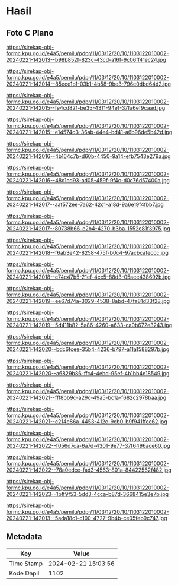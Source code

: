 # Hasil

## Foto C Plano

https://sirekap-obj-formc.kpu.go.id/e4a5/pemilu/pdpr/11/03/12/20/10/1103122010002-20240221-142013--b98b852f-823c-43cd-a16f-9c06ff41ec24.jpg

https://sirekap-obj-formc.kpu.go.id/e4a5/pemilu/pdpr/11/03/12/20/10/1103122010002-20240221-142014--85ece1b1-03b1-4b58-9be3-796e0dbd64d2.jpg

https://sirekap-obj-formc.kpu.go.id/e4a5/pemilu/pdpr/11/03/12/20/10/1103122010002-20240221-142015--fe4cd821-be35-4311-94e1-37fa6ef9caad.jpg

https://sirekap-obj-formc.kpu.go.id/e4a5/pemilu/pdpr/11/03/12/20/10/1103122010002-20240221-142015--e14574d3-36ab-44e4-bd41-a6b96de5b42d.jpg

https://sirekap-obj-formc.kpu.go.id/e4a5/pemilu/pdpr/11/03/12/20/10/1103122010002-20240221-142016--4b164c7b-d60b-4450-9a14-efb7543e279a.jpg

https://sirekap-obj-formc.kpu.go.id/e4a5/pemilu/pdpr/11/03/12/20/10/1103122010002-20240221-142016--48c1cd93-ad05-459f-9f4c-d0c76d57400a.jpg

https://sirekap-obj-formc.kpu.go.id/e4a5/pemilu/pdpr/11/03/12/20/10/1103122010002-20240221-142017--aaf572ee-7a62-42c1-a18d-9a6e19f4fbb7.jpg

https://sirekap-obj-formc.kpu.go.id/e4a5/pemilu/pdpr/11/03/12/20/10/1103122010002-20240221-142017--80738b66-e2b4-4270-b3ba-1552e81f3975.jpg

https://sirekap-obj-formc.kpu.go.id/e4a5/pemilu/pdpr/11/03/12/20/10/1103122010002-20240221-142018--f6ab3e42-8258-475f-b0c4-97acbcafeccc.jpg

https://sirekap-obj-formc.kpu.go.id/e4a5/pemilu/pdpr/11/03/12/20/10/1103122010002-20240221-142018--c74c47b5-21ef-4cc5-88d3-05aee438692b.jpg

https://sirekap-obj-formc.kpu.go.id/e4a5/pemilu/pdpr/11/03/12/20/10/1103122010002-20240221-142019--ee67d74a-3029-4538-8abd-47fa81d33f28.jpg

https://sirekap-obj-formc.kpu.go.id/e4a5/pemilu/pdpr/11/03/12/20/10/1103122010002-20240221-142019--5d411b82-5a86-4260-a633-ca0b672e3243.jpg

https://sirekap-obj-formc.kpu.go.id/e4a5/pemilu/pdpr/11/03/12/20/10/1103122010002-20240221-142020--bdc6fcee-35b4-4236-b797-a11a1588297b.jpg

https://sirekap-obj-formc.kpu.go.id/e4a5/pemilu/pdpr/11/03/12/20/10/1103122010002-20240221-142020--a6829b86-ffc4-4ebd-95ef-4b1bb4e18549.jpg

https://sirekap-obj-formc.kpu.go.id/e4a5/pemilu/pdpr/11/03/12/20/10/1103122010002-20240221-142021--fff8bb9c-a29c-49a5-bc1a-f682c2978baa.jpg

https://sirekap-obj-formc.kpu.go.id/e4a5/pemilu/pdpr/11/03/12/20/10/1103122010002-20240221-142021--c214e86a-4453-412c-9eb0-b9f941ffcc62.jpg

https://sirekap-obj-formc.kpu.go.id/e4a5/pemilu/pdpr/11/03/12/20/10/1103122010002-20240221-142022--f056d7ca-6a7d-4301-9e77-37f6496ace60.jpg

https://sirekap-obj-formc.kpu.go.id/e4a5/pemilu/pdpr/11/03/12/20/10/1103122010002-20240221-142022--78a0edce-fad3-4563-801a-84422562f482.jpg

https://sirekap-obj-formc.kpu.go.id/e4a5/pemilu/pdpr/11/03/12/20/10/1103122010002-20240221-142023--1bff9f53-5dd3-4cca-b87d-3668415e3e7b.jpg

https://sirekap-obj-formc.kpu.go.id/e4a5/pemilu/pdpr/11/03/12/20/10/1103122010002-20240221-142013--5ada18c1-c100-4727-9b4b-ce05feb9c747.jpg


## Metadata

| Key        | Value               |
| ---------- | ------------------- |
| Time Stamp | 2024-02-21 15:03:56 |
| Kode Dapil | 1102                |



